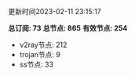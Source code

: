 更新时间2023-02-11 23:15:17

**总订阅: 73**
**总节点: 865**
**有效节点: 254**
- v2ray节点: 212
- trojan节点: 9
- ss节点: 33
